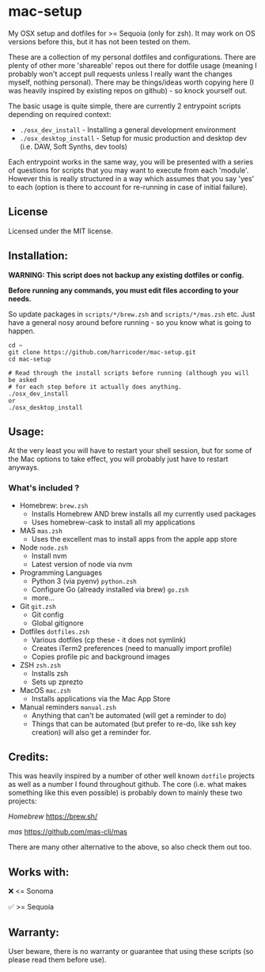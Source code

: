 # mac-setup

My OSX setup and dotfiles for >= Sequoia (only for zsh). It may work on OS
versions before this, but it has not been tested on them.

These are a collection of my personal dotfiles and configurations. There are
plenty of other more 'shareable' repos out there for dotfile usage (meaning
I probably won't accept pull requests unless I really want the changes myself,
nothing personal). There may be things/ideas worth copying here (I was
heavily inspired by existing repos on github) - so knock yourself out.

The basic usage is quite simple, there are currently 2 entrypoint scripts
depending on required context:

* `./osx_dev_install`  - Installing a general development environment
* `./osx_desktop_install` - Setup for music production and desktop dev
 (i.e. DAW, Soft Synths, dev tools)
  
Each entrypoint works in the same way, you will be presented with a series of
questions for scripts that you may want to execute from each 'module'.
However this is really structured in a way which assumes that you say 'yes' to
each (option is there to account for re-running in case of initial failure).


## License
Licensed under the MIT license.


## Installation:

**WARNING: This script does not backup any existing dotfiles or config.**

**Before running any commands, you must edit files according to your needs.**

So update packages in `scripts/*/brew.zsh` and `scripts/*/mas.zsh`
etc. Just have a general nosy around before running - so you know what is
going to happen.

```
cd ~
git clone https://github.com/harricoder/mac-setup.git
cd mac-setup

# Read through the install scripts before running (although you will be asked
# for each step before it actually does anything.
./osx_dev_install
or
./osx_desktop_install
```


## Usage:

At the very least you will have to restart your shell session, but for some of
the Mac options to take effect, you will probably just have to restart anyways.

### What's included ?

+ Homebrew: `brew.zsh`
  + Installs Homebrew AND brew installs all my currently used packages
  + Uses homebrew-cask to install all my applications
+ MAS `mas.zsh`
  + Uses the excellent mas to install apps from the apple app store
+ Node `node.zsh`
  + Install nvm
  + Latest version of node via nvm
+ Programming Languages
  + Python 3 (via pyenv) `python.zsh`
  + Configure Go (already installed via brew) `go.zsh`
  + more...
+ Git `git.zsh`
  + Git config
  + Global gitignore
+ Dotfiles `dotfiles.zsh`
  + Various dotfiles (cp these - it does not symlink)
  + Creates iTerm2 preferences (need to manually import profile)
  + Copies profile pic and background images
+ ZSH `zsh.zsh`
  + Installs zsh
  + Sets up zprezto
+ MacOS `mac.zsh`
  + Installs applications via the Mac App Store
+ Manual reminders `manual.zsh`
  + Anything that can't be automated (will get a reminder to do)
  + Things that can be automated (but prefer to re-do, like ssh key creation)
    will also get a reminder for.


## Credits:

This was heavily inspired by a number of other well known `dotfile` projects as
well as a number I found throughout github. The core (i.e. what makes something
like this even possible) is probably down to mainly these two projects:

*Homebrew*
https://brew.sh/

*mas*
https://github.com/mas-cli/mas

There are many other alternative to the above, so also check them out too.

## Works with:

:x: <= Sonoma

✅  >= Sequoia

## Warranty:

User beware, there is no warranty or guarantee that using these scripts
(so please read them before use).
